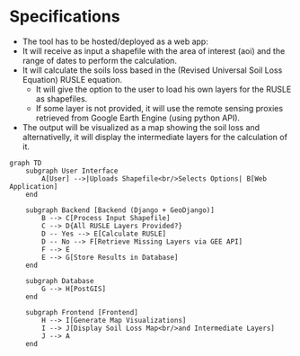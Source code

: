 # Specifications

+ The tool has to be hosted/deployed as a web app:
+ It will receive as input a shapefile with the area of interest (aoi) and the range of dates to perform the calculation.
+ It will calculate the soils loss based in the (Revised Universal Soil Loss Equation) RUSLE equation.
    + It will give the option to the user to load his own layers for the RUSLE as shapefiles.
    + If some layer is not provided, it will use the remote sensing proxies retrieved from Google Earth Engine (using python API).
+ The output will be visualized as a map showing the soil loss and alternativelly, it will display the intermediate layers for the calculation of it.

```mermaid
graph TD
    subgraph User Interface
        A[User] -->|Uploads Shapefile<br/>Selects Options| B[Web Application]
    end

    subgraph Backend [Backend (Django + GeoDjango)]
        B --> C[Process Input Shapefile]
        C --> D{All RUSLE Layers Provided?}
        D -- Yes --> E[Calculate RUSLE]
        D -- No --> F[Retrieve Missing Layers via GEE API]
        F --> E
        E --> G[Store Results in Database]
    end

    subgraph Database
        G --> H[PostGIS]
    end

    subgraph Frontend [Frontend]
        H --> I[Generate Map Visualizations]
        I --> J[Display Soil Loss Map<br/>and Intermediate Layers]
        J --> A
    end

```